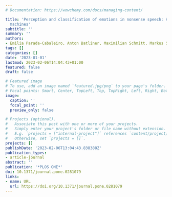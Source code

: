 ```yaml
---
# Documentation: https://wowchemy.com/docs/managing-content/

title: 'Perception and classification of emotions in nonsense speech: Humans versus
  machines'
subtitle: ''
summary: ''
authors:
- Emilia Parada-Cabaleiro, Anton Batliner, Maximilian Schmitt, Markus Schedl, Giovanni Constantini, Björn Schuller
tags: []
categories: []
date: '2023-01-01'
lastmod: 2023-02-06T14:04:43+01:00
featured: false
draft: false

# Featured image
# To use, add an image named `featured.jpg/png` to your page's folder.
# Focal points: Smart, Center, TopLeft, Top, TopRight, Left, Right, BottomLeft, Bottom, BottomRight.
image:
  caption: ''
  focal_point: ''
  preview_only: false

# Projects (optional).
#   Associate this post with one or more of your projects.
#   Simply enter your project's folder or file name without extension.
#   E.g. `projects = ["internal-project"]` references `content/project/deep-learning/index.md`.
#   Otherwise, set `projects = []`.
projects: []
publishDate: '2023-02-06T13:04:43.838388Z'
publication_types:
- article-journal
abstract: ''
publication: '*PLOS ONE*'
doi: 10.1371/journal.pone.0281079
links:
- name: URL
  url: https://doi.org/10.1371/journal.pone.0281079
---
```


